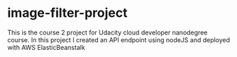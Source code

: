 # image-filter-project
This is the course 2 project for Udacity cloud developer nanodegree course. In this project I created an API endpoint using nodeJS and deployed with AWS ElasticBeanstalk
